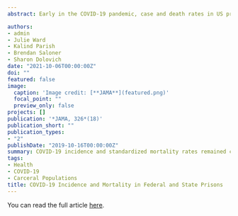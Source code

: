 ```yaml
---
abstract: Early in the COVID-19 pandemic, case and death rates in US prisons substantially exceeded national rates. Prison systems subsequently reported adopting several policies to contain COVID-19 spread, including limiting social interactions, distributing personal protective equipment, and expediting prisoner releases, although failures of infection prevention and control have been documented. We examined COVID-19 cases and deaths among US federal and state prisoners during the first 52 weeks of the pandemic and compared these rates with the overall US population, updating a previously published report analyzing COVID-19 incidence and mortality in prisons through June 6, 2020.

authors:
- admin
- Julie Ward
- Kalind Parish
- Brendan Saloner
- Sharon Dolovich
date: "2021-10-06T00:00:00Z"
doi: ""
featured: false
image:
  caption: 'Image credit: [**JAMA**](featured.png)'
  focal_point: ""
  preview_only: false
projects: []
publication: '*JAMA, 326*(18)'
publication_short: ""
publication_types:
- "2"
publishDate: "2019-10-16T00:00:00Z"
summary: COVID-19 incidence and standardized mortality rates remained consistently higher among the prison population than the overall US population in the first year of the pandemic. While COVID-19 incidence and mortality rates peaked in late 2020 and early 2021 and have since declined, the cumulative toll of COVID-19 has been several times greater among the prison population than the overall US population. Read the full article [here](https://jamanetwork.com/journals/jama/fullarticle/2784944).
tags:
- Health
- COVID-19
- Carceral Populations
title: COVID-19 Incidence and Mortality in Federal and State Prisons
---
```


You can read the full article  [here](https://www.nature.com/articles/s41586-019-1545-0).

